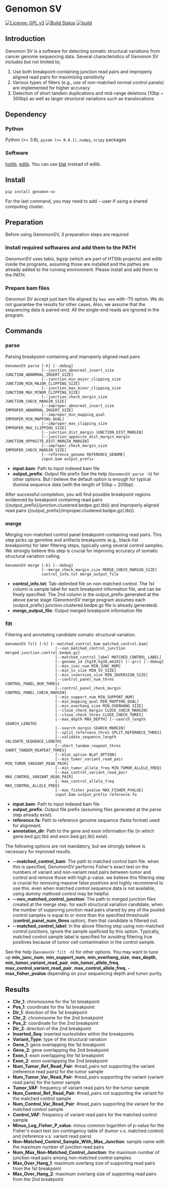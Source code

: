 # Genomon SV

[![License: GPL v3](https://img.shields.io/badge/License-GPL%20v3-blue.svg)](https://www.gnu.org/licenses/gpl-3.0)
[![Build Status](https://travis-ci.org/Genomon-Project/GenomonSV.svg?branch=devel)](https://travis-ci.org/Genomon-Project/GenomonSV)
[![build](https://github.com/chrovis-genomon/GenomonSV/workflows/build/badge.svg)](https://github.com/chrovis-genomon/GenomonSV/actions)

## Introduction

Genomon SV is a software for detecting somatic structural variations from cancer genome sequencing data.
Several characteristics of Genomon SV includes but not limited to;

1. Use both breakpoint-containing junction read pairs and improperly aligned read pairs for maximizing sensitivity
2. Various types of filters (e.g., use of non-matched normal control panels) are implemented for higher accuracy
3. Detection of short tandem duplications and mid-range deletions (10bp ~ 300bp) as well as larger structural variations such as translocations

## Dependency

### Python
Python (>= 3.6), `pysam (>= 0.8.1)`, `numpy`, `scipy` packages

### Software
[hstlib](http://www.htslib.org), [edlib](https://pypi.org/project/edlib/).
You can use [blat](http://hgdownload.cse.ucsc.edu/admin/exe/) instead of edlib.

## Install

```
pip install genomon-sv
```
For the last command, you may need to add --user if using a shared computing cluster.

## Preparation

Before using GenomonSV, 3 preparation steps are required

### Install required softwares and add them to the PATH

GenomonSV uses tabix, bgzip (which are part of HTSlib projects) and edlib inside the programs, 
assuming those are installed and the pathes are already added to the running environment.
Please install and add them to the PATH.


### Prepare bam files

Genomon SV accept just bam file aligned by `bwa mem` with -T0 option.
We do not guarantee the results for other cases.
Also, we assume that the sequencing data is paired-end. All the single-end reads are ignored in the program.


## Commands

### parse

Parsing breakpoint-containing and improperly aligned read pairs
```
GenomonSV parse [-h] [--debug]
                [--junction_abnormal_insert_size JUNCTION_ABNORMAL_INSERT_SIZE]
                [--junction_min_major_clipping_size JUNCTION_MIN_MAJOR_CLIPPING_SIZE]
                [--junction_max_minor_clipping_size JUNCTION_MAX_MINOR_CLIPPING_SIZE]
                [--junction_check_margin_size JUNCTION_CHECK_MARGIN_SIZE]
                [--improper_abnormal_insert_size IMPROPER_ABNORMAL_INSERT_SIZE]
                [--improper_min_mapping_qual IMPROPER_MIN_MAPPING_QUAL]
                [--improper_max_clipping_size IMPROPER_MAX_CLIPPING_SIZE]
                [--junction_dist_margin JUNCTION_DIST_MARGIN]
                [--junction_opposite_dist_margin_margin JUNCTION_OPPOSITE_DIST_MARGIN_MARGIN]
                [--improper_check_margin_size IMPROPER_CHECK_MARGIN_SIZE]
                [--reference_genome REFERENCE_GENOME]
                input.bam output_prefix
```
- **input.bam**: Path to input indexed bam file
- **output_prefix**: Output file prefix
See the help (``GenomonSV parse -h``) for other options. 
But I believe the default option is 
enough for typical illumina sequence data (with the length of 50bp ~ 200bp).

After successful completion, you will find possible breakpoint regions evidenced by
breakpoint containing read pairs ({output_prefix}/junction.clustered.bedpe.gz(.tbi))
and improperly aligned read pairs ({output_prefix}/improper.clustered.bedpe.gz(.tbi)).


### merge

Merging non-matched control panel breakpoint-containing read pairs.
This step picks up germline and artifacts breakpoints (e.g., black-list breakpoints) for later filtering steps,
typically using several control samples.
We strongly believe this step is crucial for improving accuracy of somatic structural variation calling.

```
GenomonSV merge [-h] [--debug]
                [--merge_check_margin_size MERGE_CHECK_MARGIN_SIZE]
                control_info.txt merge_output_file                                     
```
- **control_info.txt**: Tab-delimited file on non-matched control. 
The 1st column is sample label for each breakpoint information file, and can be freely specified.
The 2nd column is the output_prefix generated at the above parse stage
(GenomonSV merge program assumes each {output_prefix}.junction.clustered.bedpe.gz file is already generated).
- **merge_output_file**: Output merged breakpoint information file

### filt
Filtering and annotating candidate somatic structural variation.

```
GenomonSV filt [-h] [--matched_control_bam matched_control.bam]
                      [--non_matched_control_junction merged.junction.control.bedpe.gz]
                      [--matched_control_label MATCHED_CONTROL_LABEL]
                      [--genome_id {hg19,hg38,mm10}] [--grc] [--debug]
                      [--min_junc_num MIN_JUNC_NUM]
                      [--min_sv_size MIN_SV_SIZE]
                      [--min_inversion_size MIN_INVERSION_SIZE]
                      [--control_panel_num_thres CONTROL_PANEL_NUM_THRES]
                      [--control_panel_check_margin CONTROL_PANEL_CHECK_MARGIN]
                      [--min_support_num MIN_SUPPORT_NUM]
                      [--min_mapping_qual MIN_MAPPING_QUAL]
                      [--min_overhang_size MIN_OVERHANG_SIZE]
                      [--close_check_margin CLOSE_CHECK_MARGIN]
                      [--close_check_thres CLOSE_CHECK_THRES]
                      [--max_depth MAX_DEPTH] [--search_length SEARCH_LENGTH]
                      [--search_margin SEARCH_MARGIN]
                      [--split_refernece_thres SPLIT_REFERNECE_THRES]
                      [--validate_sequence_length VALIDATE_SEQUENCE_LENGTH]
                      [--short_tandem_reapeat_thres SHORT_TANDEM_REAPEAT_THRES]
                      [--blat_option BLAT_OPTION]
                      [--min_tumor_variant_read_pair MIN_TUMOR_VARIANT_READ_PAIR]
                      [--min_tumor_allele_freq MIN_TUMOR_ALLELE_FREQ]
                      [--max_control_variant_read_pair MAX_CONTROL_VARIANT_READ_PAIR]
                      [--max_control_allele_freq MAX_CONTROL_ALLELE_FREQ]
                      [--max_fisher_pvalue MAX_FISHER_PVALUE]
                      input.bam output_prefix reference.fa
```

- **input.bam**: Path to input indexed bam file
- **output_prefix**: Output file prefix (assuming files generated at the parse step already exist).
- **reference.fa**: Path to reference genome sequence (fasta format) used for alignment.
- **annotation_dir**: Path to the gene and exon information file (in which gene.bed.gz(.tbi) and exon.bed.gz(.tbi) exist).

The following options are not mandatory, but we strongly believe is necessary for improved results.
- **--matched_control_bam**: The path to matched control bam file. when this is specified, GenomonSV performs Fisher's exact test on the numbers of variant and non-variant read pairs between tumor and control and remove those with high p-value. we believe this filtering step is crucial for removing massive false positives and highly recommend to use this. even when matched control sequence data is not available, using *dummy* mathced control may be helpful.
- **--non_matched_control_junction**: The path to merged junction files created at the merge step. for each structural variation candidate, when the number of supporing junction read pairs shared by any of the pooled control samples is equal to or more than the specified threshould (**control_panel_num_thres** option), then that candidate is filtered out. 
- **--matched_control_label**: In the above filtering step using non-matched control junctions, ignore the sample speficied by this option. Typically, matched control sample label is specified for avoiding filtering true positives because of tumor cell contamination in the control sample.

See the help (``GenomonSV filt -h``) for other options.
You may want to tune up **min_junc_num**, **min_support_num**, **min_overhang_size**, **max_depth**, **min_tumor_variant_read_pair**,
**min_tumor_allele_freq**, **max_control_variant_read_pair**, **max_control_allele_freq**, **-max_fisher_pvalue**
depending on your sequencing depth and tumor purity.

## Results

* **Chr_1**: chromosome for the 1st breakpoint
* **Pos_1**: coordinate for the 1st breakpoint
* **Dir_1**: direction of the 1st breakpoint
* **Chr_2**: chromosome for the 2nd breakpoint
* **Pos_2**: coordinate for the 2nd breakpoint
* **Dir_2**: direction of the 2nd breakpoint
* **Inserted_Seq**: inserted nucleotides within the breakpoints
* **Variant_Type**: type of the structural variation
* **Gene_1**: gene overlapping the 1st breakpoint
* **Gene_2**: gene overlapping the 2nd breakpoint
* **Exon_1**: exon overlapping the 1st breakpoint
* **Exon_2**: exon overlapping the 2nd breakpoint
* **Num_Tumor_Ref_Read_Pair**: #read_pairs not supporting the variant (reference read pairs) for the tumor sample
* **Num_Tumor_Var_Read_Pair**: #read_pairs supporting the variant (variant read paris) for the tumor sample
* **Tumor_VAF**: frequency of variant read pairs for the tumor sample 
* **Num_Control_Ref_Read_Pair**: #read_pairs not supporting the variant for the matched control sample
* **Num_Control_Var_Read_Pair**: #read_pairs supporting the variant for the matched control sample
* **Control_VAF**: frequency of variant read pairs for the matched control sample 
* **Minus_Log_Fisher_P_value**: minus common logarithm of p-value for the Fisher's exact text (on contingency table of (tumor v.s. matched control) and (reference v.s. variant read pairs)
* **Non-Matched_Control_Sample_With_Max_Junction**: sample name with the maximum number of junction read pairs
* **Num_Max_Non-Matched_Control_Junction**: the maximum number of junction read pairs among non-matched control samples
* **Max_Over_Hang_1**: maximum overlang size of supporting read pairs from the 1st breakpoint
* **Max_Over_Hang_2**: maximum overlang size of supporting read pairs from the 2nd breakpoint

 
